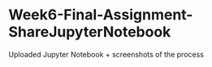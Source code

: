 # Week6-Final-Assignment-ShareJupyterNotebook

Uploaded Jupyter Notebook + screenshots of the process

